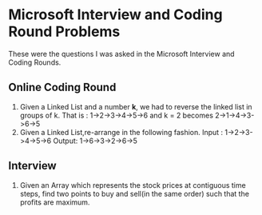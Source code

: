 # Microsoft Interview and Coding Round Problems
These were the questions I was asked in the Microsoft Interview and Coding Rounds.

## Online Coding Round

1. Given a Linked List and a number **k**, we had to reverse the linked list in groups of k.
   That is : 1->2->3->4->5->6 and k = 2 becomes 2->1->4->3->6->5
2. Given a Linked List,re-arrange in the following fashion. 
   Input : 1->2->3->4->5->6
   Output: 1->6->3->2->6->5

## Interview 

1. Given an Array which represents the stock prices at contiguous time steps, find two points to buy and sell(in the same order)
such that the profits are maximum.

